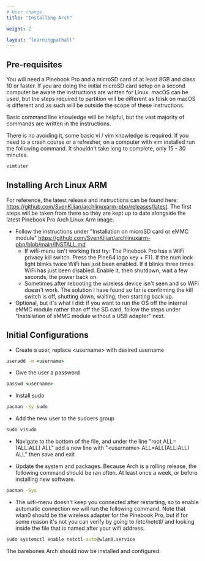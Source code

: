```yaml
---
# User change
title: "Installing Arch"

weight: 2

layout: "learningpathall"
---
```


## Pre-requisites

You will need a Pinebook Pro and a microSD card of at least 8GB and class 10 or faster. If you are doing the initial microSD card setup on a second computer be aware the instructions are written for Linux. macOS can be used, but the steps required to partition will be different as fdisk on macOS is different and as such will be outside the scope of these instructions.

Basic command line knowledge will be helpful, but the vast majority of commands are written in the instructions.

There is no avoiding it, some basic vi / vim knowledge is required. If you need to a crash course or a refresher, on a computer with vim installed run the following command. It shouldn't take long to complete, only 15 - 30 minutes. 
```cmd
vimtutor
```

## Installing Arch Linux ARM

For reference, the latest release and instructions can be found here: https://github.com/SvenKiljan/archlinuxarm-pbp/releases/latest. The first steps will be taken from there so they are kept up to date alongside the latest Pinebook Pro Arch Linux Arm image.

* Follow the instructions under "Installation on microSD card or eMMC module" https://github.com/SvenKiljan/archlinuxarm-pbp/blob/main/INSTALL.md
    * If wifi-menu isn't working first try: The Pinebook Pro has a WiFi privacy kill switch. Press the Pine64 logo key + F11. If the num lock light blinks twice WiFi has just been enabled. If it blinks three times WiFi has just been disabled. Enable it, then shutdown, wait a few seconds, the power back on.
    * Sometimes after rebooting the wireless device isn't seen and so WiFi doesn't work. The solution I have found so far is confirming the kill switch is off, shutting down, waiting, then starting back up.
* Optional, but it's what I did: if you want to run the OS off the internal eMMC module rather than off the SD card, follow the steps under "Installation of eMMC module without a USB adapter" next.

## Initial Configurations

* Create a user, replace \<username> with desired username
```cmd
useradd -m <username>
```

* Give the user a password
```cmd
passwd <username>
```

* Install sudo
```cmd
pacman -Sy sudo
```

* Add the new user to the sudoers group
```cmd
sudo visudo
```
    
* Navigate to the bottom of the file, and under the line "root ALL=(ALL:ALL) ALL" add a new line with "\<username> ALL=ALL(ALL:ALL) ALL" then save and exit

* Update the system and packages. Because Arch is a rolling release, the following command should be ran often. At least once a week, or before installing new software.
```cmd
pacman -Syu
```

* The wifi-menu doesn't keep you connected after restarting, so to enable automatic connection we will run the following command. Note that wlan0 should be the wireless adapter for the Pinebook Pro, but if for some reason it's not you can verify by going to /etc/netctl/ and looking inside the file that is named after your wifi address.
```cmd
sudo systemctl enable netctl-auto@wlan0.service
```

The barebones Arch should now be installed and configured.
